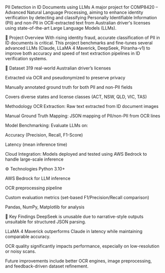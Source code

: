 PII Detection in ID Documents using LLMs
A major project for COMP8420 – Advanced Natural Language Processing, aiming to enhance identity verification by detecting and classifying Personally Identifiable Information (PII) and non-PII in OCR-extracted text from Australian driver's licenses using state-of-the-art Large Language Models (LLMs).

🚀 Project Overview
With rising identity fraud, accurate classification of PII in ID documents is critical. This project benchmarks and fine-tunes several advanced LLMs (Claude, LLaMA 4 Maverick, DeepSeek, Piiranha-v1) to improve both accuracy and speed of text extraction pipelines in ID verification systems.

📁 Dataset
319 real-world Australian driver’s licenses

Extracted via OCR and pseudonymized to preserve privacy

Manually annotated ground truth for both PII and non-PII fields

Covers diverse states and license classes (ACT, NSW, QLD, VIC, TAS)

Methodology
OCR Extraction: Raw text extracted from ID document images

Manual Ground Truth Mapping: JSON mapping of PII/non-PII from OCR lines

Model Benchmarking: Evaluate LLMs on:

Accuracy (Precision, Recall, F1-Score)

Latency (mean inference time)

Cloud Integration: Models deployed and tested using AWS Bedrock to handle large-scale inference

⚙️ Technologies
Python 3.10+

AWS Bedrock for LLM inference

OCR preprocessing pipeline

Custom evaluation metrics (set-based F1/Precision/Recall comparison)

Pandas, NumPy, Matplotlib for analysis

📌 Key Findings
DeepSeek is unusable due to narrative-style outputs unsuitable for structured JSON parsing.

LLaMA 4 Maverick outperforms Claude in latency while maintaining comparable accuracy.

OCR quality significantly impacts performance, especially on low-resolution or noisy scans.

Future improvements include better OCR engines, image preprocessing, and feedback-driven dataset refinement.
